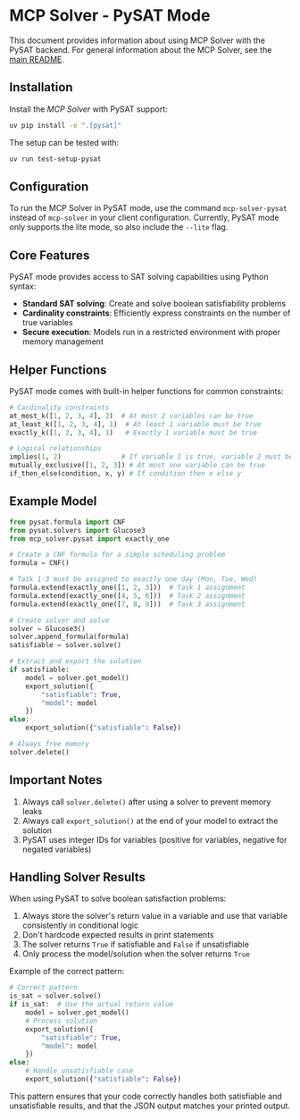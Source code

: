 # MCP Solver - PySAT Mode

This document provides information about using MCP Solver with the PySAT backend. For general information about the MCP Solver, see the [main README](README.md).

## Installation

Install the *MCP Solver* with PySAT support:

```bash
uv pip install -e ".[pysat]"
```

The setup can be tested with:

```bash
uv run test-setup-pysat
```

## Configuration

To run the MCP Solver in PySAT mode, use the command `mcp-solver-pysat` instead of `mcp-solver` in your client configuration. Currently, PySAT mode only supports the lite mode, so also include the `--lite` flag.

## Core Features

PySAT mode provides access to SAT solving capabilities using Python syntax:

- **Standard SAT solving**: Create and solve boolean satisfiability problems
- **Cardinality constraints**: Efficiently express constraints on the number of true variables
- **Secure execution**: Models run in a restricted environment with proper memory management

## Helper Functions

PySAT mode comes with built-in helper functions for common constraints:

```python
# Cardinality constraints
at_most_k([1, 2, 3, 4], 2)  # At most 2 variables can be true
at_least_k([1, 2, 3, 4], 1)  # At least 1 variable must be true
exactly_k([1, 2, 3, 4], 1)   # Exactly 1 variable must be true

# Logical relationships
implies(1, 2)               # If variable 1 is true, variable 2 must be true
mutually_exclusive([1, 2, 3]) # At most one variable can be true
if_then_else(condition, x, y) # If condition then x else y
```

## Example Model

```python
from pysat.formula import CNF
from pysat.solvers import Glucose3
from mcp_solver.pysat import exactly_one

# Create a CNF formula for a simple scheduling problem
formula = CNF()

# Task 1-3 must be assigned to exactly one day (Mon, Tue, Wed)
formula.extend(exactly_one([1, 2, 3]))  # Task 1 assignment
formula.extend(exactly_one([4, 5, 6]))  # Task 2 assignment
formula.extend(exactly_one([7, 8, 9]))  # Task 3 assignment

# Create solver and solve
solver = Glucose3()
solver.append_formula(formula)
satisfiable = solver.solve()

# Extract and export the solution
if satisfiable:
    model = solver.get_model()
    export_solution({
        "satisfiable": True,
        "model": model
    })
else:
    export_solution({"satisfiable": False})

# Always free memory
solver.delete()
```

## Important Notes

1. Always call `solver.delete()` after using a solver to prevent memory leaks
2. Always call `export_solution()` at the end of your model to extract the solution
3. PySAT uses integer IDs for variables (positive for variables, negative for negated variables)

## Handling Solver Results

When using PySAT to solve boolean satisfaction problems:

1. Always store the solver's return value in a variable and use that variable consistently in conditional logic
2. Don't hardcode expected results in print statements
3. The solver returns `True` if satisfiable and `False` if unsatisfiable
4. Only process the model/solution when the solver returns `True`

Example of the correct pattern:
```python
# Correct pattern
is_sat = solver.solve()
if is_sat:  # Use the actual return value
    model = solver.get_model()
    # Process solution
    export_solution({
        "satisfiable": True,
        "model": model
    })
else:
    # Handle unsatisfiable case
    export_solution({"satisfiable": False})
```

This pattern ensures that your code correctly handles both satisfiable and unsatisfiable results, and that the JSON output matches your printed output. 